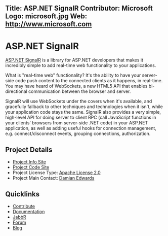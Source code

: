 Title: ASP.NET SignalR
Contributor: Microsoft
Logo: microsoft.jpg
Web: http://www.microsoft.com
---
# ASP.NET SignalR

[ASP.NET SignalR](http://signalr.net/) is a library for ASP.NET developers that makes it incredibly simple to add real-time web functionality to your applications. 

What is "real-time web" functionality? It's the ability to have your server-side code push content to the connected clients as it happens, in real-time. You may have heard of WebSockets, a new HTML5 API that enables bi-directional communication between the browser and server. 

SignalR will use WebSockets under the covers when it's available, and gracefully fallback to other techniques and technologies when it isn't, while your application code stays the same. SignalR also provides a very simple, high-level API for doing server to client RPC (call JavaScript functions in your clients' browsers from server-side .NET code) in your ASP.NET application, as well as adding useful hooks for connection management, e.g. connect/disconnect events, grouping connections, authorization.

## Project Details
*  [Project Info Site](http://signalr.net/)
*  [Project Code Site](https://github.com/SignalR/SignalR)
*  Project License Type: [Apache License 2.0](https://github.com/SignalR/SignalR/blob/master/LICENSE.txt)
* Project Main Contact: [Damian Edwards](https://github.com/DamianEdwards)

## Quicklinks

* [Contribute](https://github.com/SignalR/SignalR/blob/master/CONTRIBUTING.md)
* [Documentation](https://www.asp.net/signalr)
* [JabbR](http://jabbr.net/#/rooms/signalr) 
* [Forum](https://forums.asp.net/1254.aspx/1?ASP+NET+SignalR)
* [Blog](https://blogs.msdn.com/b/webdev/)
